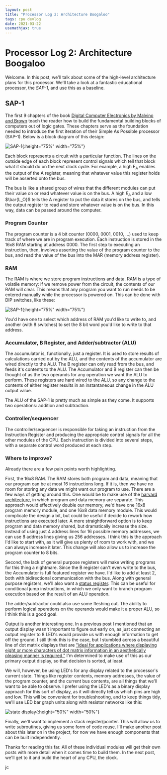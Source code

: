 ```yaml
---
layout: post
title: "Processor Log 2: Architecture Boogaloo"
tags: cpu devlog
date: 2021-03-22
usemathjax: true
---
```


# Processor Log 2: Architecture Boogaloo

Welcome. In this post, we'll talk about some of the high-level architecture plans for this processor. We'll take a look at a fantastic educational processor, the *SAP-1*, and use this as a baseline.

## SAP-1

The first 9 chapters of the book [Digital Computer Electronics by Malvino and Brown](https://www.amazon.com/Digital-Computer-Electronics-Albert-Malvino/dp/0028005945) teach the reader how to build the fundamental building blocks of computers out of logic gates. These chapters serve as the foundation needed to introduce the first iteration of their Simple As Possible processor (SAP-1). Below is a block diagram of this design:

![SAP-1](/assets/log2/SAP1.PNG){:height="75%" width="75%"}

Each block represents a circuit with a particular function. The lines on the outside edge of each block represent control signals which tell that block what it should do on the next clock cycle. For example, a high E<sub>A</sub> enables the output of the A register, meaning that whatever value this register holds will be asserted onto the bus. 

The bus is like a shared group of wires that the different modules can put their value on or read whatever value is on the bus. A high $E_A$ and a low $\bar{L_O}$ tells the A register to put the data it stores on the bus, and tells the output register to read and store whatever value is on the bus. In this way, data can be passed around the computer. 

### Program Counter

The program counter is a 4 bit counter (0000, 0001, 0010, ...) used to keep track of where we are in program execution. Each instruction is stored in the 16x8 RAM starting at address 0000. The first step to executing an instruction, then, involves asserting the value of the program counter to the bus, and read the value of the bus into the MAR (memory address register). 

### RAM

The RAM is where we store program instructions and data. RAM is a type of volatile memory: if we remove power from the circuit, the contents of our RAM will clear. This means that any program you want to run needs to be entered manually while the processor is powered on. This can be done with DIP switches, like these:

![SAP-1](/assets/log2/dipswitch.jpg){:height="75%" width="75%"}

You'd have one to select which address of RAM you'd like to write to, and another (with 8 switches) to set the 8 bit word you'd like to write to that address.

### Accumulator, B Register, and Adder/subtractor (ALU)

The accumulator is, functionally, just a register. It is used to store results of calculations carried out by the ALU, and the contents of the accumulator are wired directly to the ALU. The B register can only read from the bus, and feeds it's contents to the ALU. The Accumulator and B register can then be thought of as the two operands for any operation we want the ALU to perform. These registers are hard wired to the ALU, so any change to the contents of either register results in an instantaneous change in the ALU output value. 

The ALU of the SAP-1 is pretty much as simple as they come. It supports two operations: addition and subtraction.

### Controller/sequencer

The controller/sequencer is responsible for taking an instruction from the Instruction Register and producing the appropriate control signals for all the other modules of the CPU. Each instruction is divided into several steps, with a separate control word produced at each step.

### Where to improve?

Already there are a few pain points worth highlighting.

First, the 16x8 RAM. The RAM stores both program and data, meaning that our program can be at most 16 instructions long. If it is, then we have no room for storing any data we might want our program to use. There are a few ways of getting around this. One would be to make use of the [harvard architecture](https://en.wikipedia.org/wiki/Harvard_architecture), in which program and data memory are separate. This approach would effectively double our memory, we'd have one 16x8 program memory module, and one 16x8 data memory module. This would complicate the design a bit, but could be useful if decide to rework how instructions are executed later. A more straightforward option is to keep program and data memory shared, but dramatically increase the size. Instead of using just 4 address lines for 16 possible memory addresses, we can use 8 address lines giving us 256 addresses. I think this is the approach I'd like to start with, as it will give us plenty of room to work with, and we can always increase it later. This change will also allow us to increase the program counter to 8 bits.

Second, the lack of general purpose registers will make writing programs for this thing a nightmare. Since the B register can't even write to the bus, the Accumulator is full featured register we have. I'd like to add at least 2, both with bidirectional communication with the bus. Along with general purpose registers, we'll also want a [status register](https://en.wikipedia.org/wiki/Status_register). This can be useful for conditional jump instructions, in which we only want to branch program execution based on the result of an ALU operation. 

The adder/subtractor could also use some fleshing out. The ability to perform logical operations on the operands would make it a proper ALU, so I think this is a good goal.

Output is another interesting one. In a previous post I mentioned that an output display wasn't important to figure out early on, as just connecting an output register to 8 LED's would provide us with enough information to get off the ground. I still think this is the case, but I stumbled across a beautiful line of dot matrix displays that are ["ideal for applications where displaying eight or more characters of dot matrix information in an aesthetically pleasing manner is required."](https://www.broadcom.com/products/leds-and-displays/smart-alphanumeric-displays/parallel-interface/hdsp-2534) I'm determined to make use of this as our primary output display, so that decision is sorted, at least. 

We will, however, be using LED's for any display related to the processor's current state. Things like register contents, memory addresses, the value of the program counter, and the current bus contents, are all things that we'll want to be able to observe. I prefer using the LED's as a binary display approach for this sort of display, as it will directly tell us which pins are high and low. This will be convenient for troubleshooting, and to keep things tidy, we'll use LED bar graph units along with resistor networks like this:

![state display](/assets/log2/led-bar.jpg){:height="50%" width="50%"}


Finally, we'll want to implement a stack register/pointer. This will allow us to write subroutines, giving us some form of code reuse. I'll make another post about this later on in the project, for now we have enough components that can be built independently. 

Thanks for reading this far. All of these individual modules will get their own posts with more detail when it comes time to build them. In the next post, we'll get to it and build the heart of any CPU, the clock.

jc







